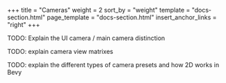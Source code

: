 +++
title = "Cameras"
weight = 2
sort_by = "weight"
template = "docs-section.html"
page_template = "docs-section.html"
insert_anchor_links = "right"
+++

TODO: Explain the UI camera / main camera distinction

TODO: explain camera view matrixes

TODO: explain the different types of camera presets and how 2D works in Bevy
